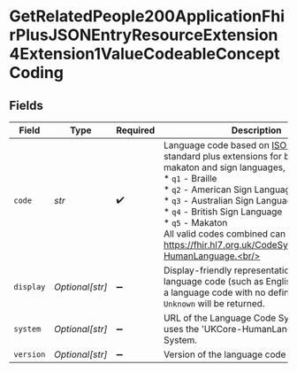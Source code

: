 # GetRelatedPeople200ApplicationFhirPlusJSONEntryResourceExtension4Extension1ValueCodeableConceptCoding


## Fields

| Field                                                                                                                                                                                                                                                                                                                                                                                                        | Type                                                                                                                                                                                                                                                                                                                                                                                                         | Required                                                                                                                                                                                                                                                                                                                                                                                                     | Description                                                                                                                                                                                                                                                                                                                                                                                                  | Example                                                                                                                                                                                                                                                                                                                                                                                                      |
| ------------------------------------------------------------------------------------------------------------------------------------------------------------------------------------------------------------------------------------------------------------------------------------------------------------------------------------------------------------------------------------------------------------ | ------------------------------------------------------------------------------------------------------------------------------------------------------------------------------------------------------------------------------------------------------------------------------------------------------------------------------------------------------------------------------------------------------------ | ------------------------------------------------------------------------------------------------------------------------------------------------------------------------------------------------------------------------------------------------------------------------------------------------------------------------------------------------------------------------------------------------------------ | ------------------------------------------------------------------------------------------------------------------------------------------------------------------------------------------------------------------------------------------------------------------------------------------------------------------------------------------------------------------------------------------------------------ | ------------------------------------------------------------------------------------------------------------------------------------------------------------------------------------------------------------------------------------------------------------------------------------------------------------------------------------------------------------------------------------------------------------ |
| `code`                                                                                                                                                                                                                                                                                                                                                                                                       | *str*                                                                                                                                                                                                                                                                                                                                                                                                        | :heavy_check_mark:                                                                                                                                                                                                                                                                                                                                                                                           | Language code based on [ISO 639-1](https://en.wikipedia.org/wiki/List_of_ISO_639-1_codes) standard plus extensions for braille, makaton and sign languages, which are:<br/>* `q1` - Braille<br/>* `q2` - American Sign Language<br/>* `q3` - Australian Sign Language<br/>* `q4` - British Sign Language<br/>* `q5` - Makaton<br/>All valid codes combined can be found at https://fhir.hl7.org.uk/CodeSystem/UKCore-HumanLanguage.<br/> | fr                                                                                                                                                                                                                                                                                                                                                                                                           |
| `display`                                                                                                                                                                                                                                                                                                                                                                                                    | *Optional[str]*                                                                                                                                                                                                                                                                                                                                                                                              | :heavy_minus_sign:                                                                                                                                                                                                                                                                                                                                                                                           | Display-friendly representation of the language code (such as English). If there is a language code with no defined mapping, `Unknown` will be returned.                                                                                                                                                                                                                                                     | French                                                                                                                                                                                                                                                                                                                                                                                                       |
| `system`                                                                                                                                                                                                                                                                                                                                                                                                     | *Optional[str]*                                                                                                                                                                                                                                                                                                                                                                                              | :heavy_minus_sign:                                                                                                                                                                                                                                                                                                                                                                                           | URL of the Language Code System. Always uses the 'UKCore-HumanLanguage' Code System.                                                                                                                                                                                                                                                                                                                         | https://fhir.hl7.org.uk/CodeSystem/UKCore-HumanLanguage                                                                                                                                                                                                                                                                                                                                                      |
| `version`                                                                                                                                                                                                                                                                                                                                                                                                    | *Optional[str]*                                                                                                                                                                                                                                                                                                                                                                                              | :heavy_minus_sign:                                                                                                                                                                                                                                                                                                                                                                                           | Version of the language code system.                                                                                                                                                                                                                                                                                                                                                                         | 1.0.0                                                                                                                                                                                                                                                                                                                                                                                                        |